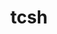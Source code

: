 ---
title: "tcsh"
layout: cache
categories: [package, develop]
meta: {"compilers": ["gcc@11.4.0", "gcc@12.4.0", "intel-oneapi-compilers@2024.1.0", "intel-oneapi-compilers@2025.1.0"], "num_specs": 16, "num_specs_by_stack": {"aws-pcluster-neoverse_v1": 3, "aws-pcluster-x86_64_v4": 6, "e4s": 3, "e4s-oneapi": 4, "root": 16}, "oss": ["amzn2", "ubuntu22.04"], "platforms": ["linux"], "stacks": ["aws-pcluster-neoverse_v1", "aws-pcluster-x86_64_v4", "e4s", "e4s-oneapi", "root"], "targets": ["neoverse_v1", "x86_64_v3", "x86_64_v4"], "versions": ["6.24.14"]}
spec_details: [{"compiler": "gcc@11.4.0", "hash": "22rjttv25j4bnf4ufqr6av6yhilv5qsz", "os": "ubuntu22.04", "platform": "linux", "size": "-", "stacks": ["e4s", "root"], "target": "x86_64_v3", "variants": ["build_system=autotools", "patches:=64b9218"], "versions": ["6.24.14"]}, {"compiler": "intel-oneapi-compilers@2024.1.0", "hash": "5e7qkr46w3fncncrxfqj3jmadp3ucvx4", "os": "amzn2", "platform": "linux", "size": "-", "stacks": ["aws-pcluster-x86_64_v4", "root"], "target": "x86_64_v3", "variants": ["build_system=autotools", "patches:=64b9218"], "versions": ["6.24.14"]}, {"compiler": "gcc@12.4.0", "hash": "abdu6tpnywcsf4gpz6lnojn3hmb3a7kx", "os": "amzn2", "platform": "linux", "size": "-", "stacks": ["aws-pcluster-neoverse_v1", "root"], "target": "neoverse_v1", "variants": ["build_system=autotools", "patches:=64b9218"], "versions": ["6.24.14"]}, {"compiler": "intel-oneapi-compilers@2025.1.0", "hash": "bweapa37pbrouga6pvubpegnr2txspw6", "os": "ubuntu22.04", "platform": "linux", "size": "-", "stacks": ["e4s-oneapi", "root"], "target": "x86_64_v3", "variants": ["build_system=autotools", "patches:=64b9218"], "versions": ["6.24.14"]}, {"compiler": "intel-oneapi-compilers@2025.1.0", "hash": "cigykhfkmi2j25qylefiurs7jzccr2rq", "os": "ubuntu22.04", "platform": "linux", "size": "-", "stacks": ["e4s-oneapi", "root"], "target": "x86_64_v3", "variants": ["build_system=autotools", "patches:=64b9218"], "versions": ["6.24.14"]}, {"compiler": "intel-oneapi-compilers@2024.1.0", "hash": "dtn57qtapoxllxlk4flu7jbjpbhin3g2", "os": "amzn2", "platform": "linux", "size": "-", "stacks": ["aws-pcluster-x86_64_v4", "root"], "target": "x86_64_v4", "variants": ["build_system=autotools", "patches:=64b9218"], "versions": ["6.24.14"]}, {"compiler": "intel-oneapi-compilers@2024.1.0", "hash": "ifjftspm7rl3esqtfxatg46bz6bc5chc", "os": "amzn2", "platform": "linux", "size": "-", "stacks": ["aws-pcluster-x86_64_v4", "root"], "target": "x86_64_v4", "variants": ["build_system=autotools", "patches:=64b9218"], "versions": ["6.24.14"]}, {"compiler": "gcc@11.4.0", "hash": "nurwo3wyjxgr6xgfvy7fqc2q6ifkdwyj", "os": "ubuntu22.04", "platform": "linux", "size": "-", "stacks": ["e4s", "root"], "target": "x86_64_v3", "variants": ["build_system=autotools", "patches:=64b9218"], "versions": ["6.24.14"]}, {"compiler": "gcc@12.4.0", "hash": "ofd4u6cdfeyk6ytu2wk3lajajhusf7ok", "os": "amzn2", "platform": "linux", "size": "-", "stacks": ["aws-pcluster-neoverse_v1", "root"], "target": "neoverse_v1", "variants": ["build_system=autotools", "patches:=64b9218"], "versions": ["6.24.14"]}, {"compiler": "intel-oneapi-compilers@2025.1.0", "hash": "q2iucotxp7cuduqpw76tmjzi5lcpehei", "os": "ubuntu22.04", "platform": "linux", "size": "-", "stacks": ["e4s-oneapi", "root"], "target": "x86_64_v3", "variants": ["build_system=autotools", "patches:=64b9218"], "versions": ["6.24.14"]}, {"compiler": "intel-oneapi-compilers@2025.1.0", "hash": "rfg7qld6xhvnvjemtf45boiyzdj7aavy", "os": "ubuntu22.04", "platform": "linux", "size": "-", "stacks": ["e4s-oneapi", "root"], "target": "x86_64_v3", "variants": ["build_system=autotools", "patches:=64b9218"], "versions": ["6.24.14"]}, {"compiler": "intel-oneapi-compilers@2024.1.0", "hash": "s3n7isynvvccccsg2qpxaqt7btpmiek2", "os": "amzn2", "platform": "linux", "size": "-", "stacks": ["aws-pcluster-x86_64_v4", "root"], "target": "x86_64_v4", "variants": ["build_system=autotools", "patches:=64b9218"], "versions": ["6.24.14"]}, {"compiler": "intel-oneapi-compilers@2024.1.0", "hash": "vqkkdpzqrntudjitkeijxas2gwmom5mw", "os": "amzn2", "platform": "linux", "size": "-", "stacks": ["aws-pcluster-x86_64_v4", "root"], "target": "x86_64_v3", "variants": ["build_system=autotools", "patches:=64b9218"], "versions": ["6.24.14"]}, {"compiler": "intel-oneapi-compilers@2024.1.0", "hash": "xgnhdqk4j7iwcjb473tj5d7yrbjmq7wg", "os": "amzn2", "platform": "linux", "size": "-", "stacks": ["aws-pcluster-x86_64_v4", "root"], "target": "x86_64_v3", "variants": ["build_system=autotools", "patches:=64b9218"], "versions": ["6.24.14"]}, {"compiler": "gcc@12.4.0", "hash": "yzr3hbtwo7xqn5tfbwlkoqcac2riuiyg", "os": "amzn2", "platform": "linux", "size": "-", "stacks": ["aws-pcluster-neoverse_v1", "root"], "target": "neoverse_v1", "variants": ["build_system=autotools", "patches:=64b9218"], "versions": ["6.24.14"]}, {"compiler": "gcc@11.4.0", "hash": "zpys7fz2ch3tumectfrn3tgrr7xayzcg", "os": "ubuntu22.04", "platform": "linux", "size": "-", "stacks": ["e4s", "root"], "target": "x86_64_v3", "variants": ["build_system=autotools", "patches:=64b9218"], "versions": ["6.24.14"]}]
---